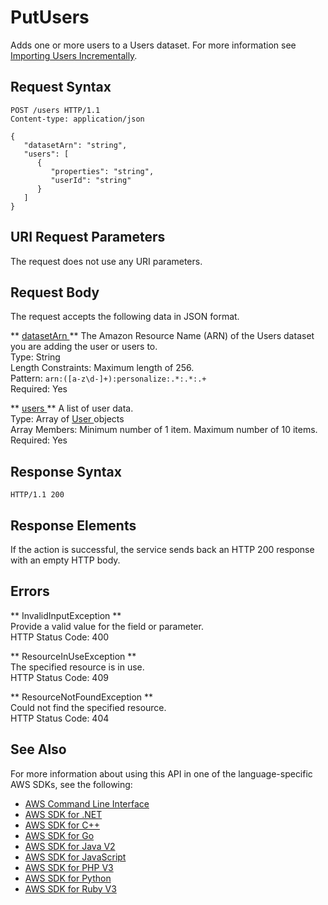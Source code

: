# PutUsers<a name="API_UBS_PutUsers"></a>

Adds one or more users to a Users dataset\. For more information see [Importing Users Incrementally](https://docs.aws.amazon.com/personalize/latest/dg/importing-users.html)\.

## Request Syntax<a name="API_UBS_PutUsers_RequestSyntax"></a>

```
POST /users HTTP/1.1
Content-type: application/json

{
   "datasetArn": "string",
   "users": [ 
      { 
         "properties": "string",
         "userId": "string"
      }
   ]
}
```

## URI Request Parameters<a name="API_UBS_PutUsers_RequestParameters"></a>

The request does not use any URI parameters\.

## Request Body<a name="API_UBS_PutUsers_RequestBody"></a>

The request accepts the following data in JSON format\.

 ** [ datasetArn ](#API_UBS_PutUsers_RequestSyntax) **   <a name="personalize-UBS_PutUsers-request-datasetArn"></a>
The Amazon Resource Name \(ARN\) of the Users dataset you are adding the user or users to\.  
Type: String  
Length Constraints: Maximum length of 256\.  
Pattern: `arn:([a-z\d-]+):personalize:.*:.*:.+`   
Required: Yes

 ** [ users ](#API_UBS_PutUsers_RequestSyntax) **   <a name="personalize-UBS_PutUsers-request-users"></a>
A list of user data\.  
Type: Array of [ User ](API_UBS_User.md) objects  
Array Members: Minimum number of 1 item\. Maximum number of 10 items\.  
Required: Yes

## Response Syntax<a name="API_UBS_PutUsers_ResponseSyntax"></a>

```
HTTP/1.1 200
```

## Response Elements<a name="API_UBS_PutUsers_ResponseElements"></a>

If the action is successful, the service sends back an HTTP 200 response with an empty HTTP body\.

## Errors<a name="API_UBS_PutUsers_Errors"></a>

 ** InvalidInputException **   
Provide a valid value for the field or parameter\.  
HTTP Status Code: 400

 ** ResourceInUseException **   
The specified resource is in use\.  
HTTP Status Code: 409

 ** ResourceNotFoundException **   
Could not find the specified resource\.  
HTTP Status Code: 404

## See Also<a name="API_UBS_PutUsers_SeeAlso"></a>

For more information about using this API in one of the language\-specific AWS SDKs, see the following:
+  [ AWS Command Line Interface](https://docs.aws.amazon.com/goto/aws-cli/personalize-events-2018-03-22/PutUsers) 
+  [ AWS SDK for \.NET](https://docs.aws.amazon.com/goto/DotNetSDKV3/personalize-events-2018-03-22/PutUsers) 
+  [ AWS SDK for C\+\+](https://docs.aws.amazon.com/goto/SdkForCpp/personalize-events-2018-03-22/PutUsers) 
+  [ AWS SDK for Go](https://docs.aws.amazon.com/goto/SdkForGoV1/personalize-events-2018-03-22/PutUsers) 
+  [ AWS SDK for Java V2](https://docs.aws.amazon.com/goto/SdkForJavaV2/personalize-events-2018-03-22/PutUsers) 
+  [ AWS SDK for JavaScript](https://docs.aws.amazon.com/goto/AWSJavaScriptSDK/personalize-events-2018-03-22/PutUsers) 
+  [ AWS SDK for PHP V3](https://docs.aws.amazon.com/goto/SdkForPHPV3/personalize-events-2018-03-22/PutUsers) 
+  [ AWS SDK for Python](https://docs.aws.amazon.com/goto/boto3/personalize-events-2018-03-22/PutUsers) 
+  [ AWS SDK for Ruby V3](https://docs.aws.amazon.com/goto/SdkForRubyV3/personalize-events-2018-03-22/PutUsers) 